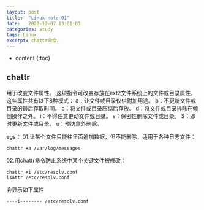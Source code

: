 ```yaml
---
layout: post
title:  "Linux-note-01"
date:   2020-12-07 13:01:03
categories: study
tags: Linux
excerpt: chattr命令、
---
```

* content
{:toc} 


## chattr

用于改变文件属性。
这项指令可改变存放在ext2文件系统上的文件或目录属性，这些属性共有以下8种模式：
a：让文件或目录仅供附加用途。
b：不更新文件或目录的最后存取时间。
c：将文件或目录压缩后存放。
d：将文件或目录排除在倾倒操作之外。
i：不得任意更动文件或目录。
s：保密性删除文件或目录。
S：即时更新文件或目录。
u：预防意外删除。

egs：
01.让某个文件只能往里面追加数据，但不能删除，适用于各种日志文件：
```
chattr +a /var/log/messages
```
02.用chattr命令防止系统中某个关键文件被修改：
```
chattr +i /etc/resolv.conf
lsattr /etc/resolv.conf
```
会显示如下属性
```
----i-------- /etc/resolv.conf
```

